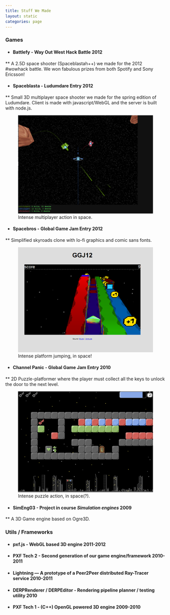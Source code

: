 ```yaml
---
title: Stuff We Made
layout: static
categories: page
---
```


### Games

* #### Battlefy - Way Out West Hack Battle 2012
** A 2.5D space shooter (Spaceblastah++) we made for the 2012 #wowhack battle. We won fabulous prizes from both Spotify and Sony Ericsson!

* #### Spaceblasta - Ludumdare Entry 2012
** Small 3D multiplayer space shooter we made for the spring edition of Ludumdare. Client is made with javascript/WebGL and the server is built with node.js. 

<figure>
	<a href="/static/postdata/spaceblastah.png" title="spaceblastah.png"><img src="/static/postdata/spaceblastah.png" alt="/static/postdata/spaceblastah.png"></a>
	<figcaption>Intense multiplayer action in space.</figcaption>
</figure>

* #### Spacebros - Global Game Jam Entry 2012
** Simplified skyroads clone with lo-fi graphics and comic sans fonts.

<figure>
	<a href="/static/postdata/spacebros.png" title="spacebros.png"><img src="/static/postdata/spacebros.png" alt="/static/postdata/spacebros.png"></a>
	<figcaption>Intense platform jumping, in space!</figcaption>
</figure>

* #### Channel Panic - Global Game Jam Entry 2010
** 2D Puzzle-platformer where the player must collect all the keys to unlock the door to the next level.

<figure>
	<a href="/static/postdata/chp.png" title="chp.png"><img src="/static/postdata/chp.png" alt="/static/postdata/chp.png"></a>
	<figcaption>Intense puzzle action, in space(?).</figcaption>
</figure>

* #### SimEng03 - Project in course *Simulation engines* 2009
** A 3D Game engine based on Ogre3D. 

### Utils / Frameworks

* #### pxf.js - WebGL based 3D engine 2011-2012
* #### PXF Tech 2 - Second generation of our game engine/framework 2010-2011
* #### Lightning — A prototype of a Peer2Peer distributed Ray-Tracer service 2010-2011
* #### DERPRenderer / DERPEditor - Rendering pipeline planner / testing utility 2010
* #### PXF Tech 1 - (C++) OpenGL powered 3D engine 2009-2010